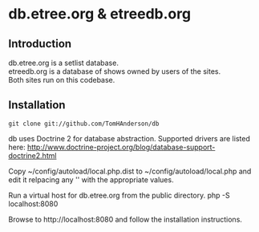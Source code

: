 db.etree.org & etreedb.org
==========================

Introduction
------------
db.etree.org is a setlist database.  
etreedb.org is a database of shows owned by users of the sites.  
Both sites run on this codebase.


Installation
------------
    git clone git://github.com/TomHAnderson/db

db uses Doctrine 2 for database abstraction.  Supported drivers are listed here:
http://www.doctrine-project.org/blog/database-support-doctrine2.html

Copy ~/config/autoload/local.php.dist to ~/config/autoload/local.php and edit it relpacing any '' with the appropriate values.

Run a virtual host for db.etree.org from the public directory.
    php -S localhost:8080

Browse to http://localhost:8080 and follow the installation instructions.
